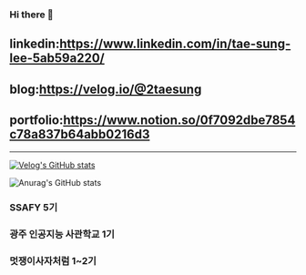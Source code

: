 ### Hi there 👋

## linkedin:https://www.linkedin.com/in/tae-sung-lee-5ab59a220/
## blog:https://velog.io/@2taesung
## portfolio:https://www.notion.so/0f7092dbe7854c78a837b64abb0216d3

---------------------------------------------------------------------------------------------------------------------------------------

[![Velog's GitHub stats](https://velog-readme-stats.vercel.app/api?name=2taesung)](https://github.com/eungyeole/velog-readme-stats)

![Anurag's GitHub stats](https://github-readme-stats.vercel.app/api?username=2taesung&show_icons=true&theme=radical)
  

### SSAFY 5기
### 광주 인공지능 사관학교 1기
### 멋쟁이사자처럼 1~2기
